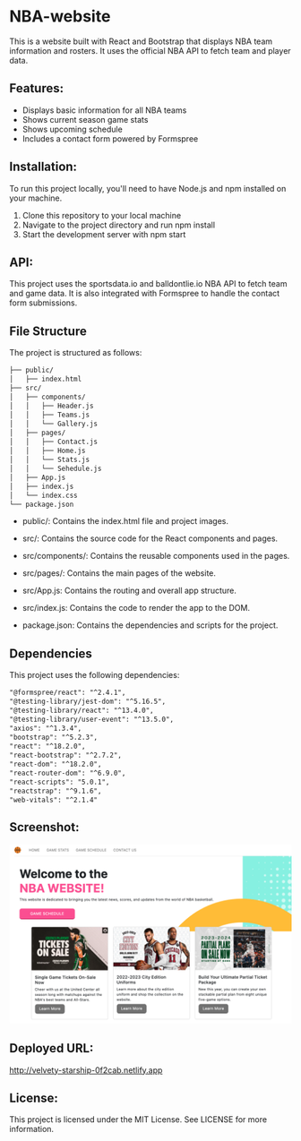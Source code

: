 # NBA-website
This is a website built with React and Bootstrap that displays NBA team information and rosters. It uses the official NBA API to fetch team and player data.
## Features:
* Displays basic information for all NBA teams
* Shows current season game stats
* Shows upcoming schedule
* Includes a contact form powered by Formspree

## Installation:
To run this project locally, you'll need to have Node.js and npm installed on your machine.

1. Clone this repository to your local machine
2. Navigate to the project directory and run npm install
3. Start the development server with npm start

## API:
This project uses the sportsdata.io and balldontlie.io NBA API to fetch team and game data. It is also integrated with Formspree to handle the contact form submissions.

## File Structure
The project is structured as follows:


    ├── public/
    │   ├── index.html
    ├── src/
    │   ├── components/
    │   │   ├── Header.js
    │   │   ├── Teams.js
    │   │   └── Gallery.js
    │   ├── pages/
    │   │   ├── Contact.js
    │   │   ├── Home.js
    │   │   └── Stats.js
    │   │   └── Sehedule.js
    │   ├── App.js
    │   ├── index.js
    │   └── index.css
    └── package.json

* public/: Contains the index.html file and project images.

* src/: Contains the source code for the React components and pages.

* src/components/: Contains the reusable components used in the pages.

* src/pages/: Contains the main pages of the website.

* src/App.js: Contains the routing and overall app structure.

* src/index.js: Contains the code to render the app to the DOM.
* package.json: Contains the dependencies and scripts for the project.

## Dependencies
This project uses the following dependencies:

    "@formspree/react": "^2.4.1",
    "@testing-library/jest-dom": "^5.16.5",
    "@testing-library/react": "^13.4.0",
    "@testing-library/user-event": "^13.5.0",
    "axios": "^1.3.4",
    "bootstrap": "^5.2.3",
    "react": "^18.2.0",
    "react-bootstrap": "^2.7.2",
    "react-dom": "^18.2.0",
    "react-router-dom": "^6.9.0",
    "react-scripts": "5.0.1",
    "reactstrap": "^9.1.6",
    "web-vitals": "^2.1.4"

## Screenshot:
![A user clicks on vote button to vote.](./src/Screenshot.png)
## Deployed URL:
http://velvety-starship-0f2cab.netlify.app

## License:
This project is licensed under the MIT License. See LICENSE for more information.
